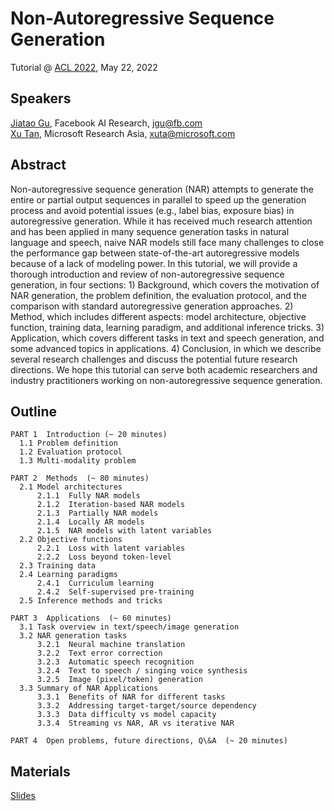 # Non-Autoregressive Sequence Generation
Tutorial @ [ACL 2022](https://www.2022.aclweb.org/tutorials), May 22, 2022


## Speakers
[Jiatao Gu](https://jiataogu.me/), Facebook AI Research, <jgu@fb.com> <br>
[Xu Tan](https://www.microsoft.com/en-us/research/people/xuta/), Microsoft Research Asia, <xuta@microsoft.com> 



## Abstract
Non-autoregressive sequence generation (NAR) attempts to generate the entire or partial output sequences in parallel to speed up the generation process and avoid potential issues (e.g., label bias, exposure bias) in autoregressive generation. While it has received much research attention and has been applied in many sequence generation tasks in natural language and speech, naive NAR models still face many challenges to close the performance gap between state-of-the-art autoregressive models because of a lack of modeling power. In this tutorial, we will provide a thorough introduction and review of non-autoregressive sequence generation, in four sections: 1) Background, which covers the motivation of NAR generation, the problem definition, the evaluation protocol, and the comparison with standard autoregressive generation approaches. 2) Method, which includes different aspects: model architecture, objective function, training data, learning paradigm, and additional inference tricks. 3) Application, which covers different tasks in text and speech generation, and some advanced topics in applications. 4) Conclusion, in which we describe several research challenges and discuss the potential future research directions. We hope this tutorial can serve both academic researchers and industry practitioners working on non-autoregressive sequence generation. 


## Outline

    PART 1  Introduction (~ 20 minutes) 
      1.1 Problem definition 
      1.2 Evaluation protocol 
      1.3 Multi-modality problem 
      
    PART 2  Methods  (~ 80 minutes) 
      2.1 Model architectures 
          2.1.1  Fully NAR models 
          2.1.2  Iteration-based NAR models 
          2.1.3  Partially NAR models 
          2.1.4  Locally AR models 
          2.1.5  NAR models with latent variables 
      2.2 Objective functions 
          2.2.1  Loss with latent variables 
          2.2.2  Loss beyond token-level 
      2.3 Training data 
      2.4 Learning paradigms 
          2.4.1  Curriculum learning 
          2.4.2  Self-supervised pre-training 
      2.5 Inference methods and tricks 
      
    PART 3  Applications  (~ 60 minutes) 
      3.1 Task overview in text/speech/image generation
      3.2 NAR generation tasks     
          3.2.1  Neural machine translation   
          3.2.2  Text error correction
          3.2.3  Automatic speech recognition  
          3.2.4  Text to speech / singing voice synthesis
          3.2.5  Image (pixel/token) generation 
      3.3 Summary of NAR Applications  
          3.3.1  Benefits of NAR for different tasks
          3.3.2  Addressing target-target/source dependency 
          3.3.3  Data difficulty vs model capacity
          3.3.4  Streaming vs NAR, AR vs iterative NAR
          
    PART 4  Open problems, future directions, Q\&A  (~ 20 minutes)
    
## Materials
[Slides](https://nar-tutorial.github.io/acl2022/NAR-ACL%202022.pdf)<br>


